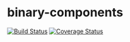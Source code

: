 # binary-components

[![Build Status](https://travis-ci.org/binary-com/binary-components.svg?branch=master)](https://travis-ci.org/binary-com/binary-components)
[![Coverage Status](https://coveralls.io/repos/github/binary-com/binary-components/badge.svg?branch=master)](https://coveralls.io/github/binary-com/binary-components?branch=master)
